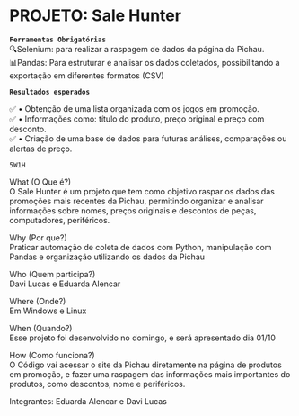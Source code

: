 # PROJETO: Sale Hunter

**``Ferramentas Obrigatórias``**<br>
🔍Selenium: para realizar a raspagem de dados da página da Pichau.<br>
📊Pandas: Para estruturar e analisar os dados coletados, possibilitando a exportação em diferentes formatos (CSV)

**``Resultados esperados``**

✅ • Obtenção de uma lista organizada com os jogos em promoção.<br>
✅ • Informações como: título do produto, preço original e preço com desconto.<br>
✅ • Criação de uma base de dados para futuras análises, comparações ou alertas de preço.

``5W1H``

What (O Que é?)<br>
O Sale Hunter é um projeto que tem como objetivo raspar os dados das promoções mais recentes da Pichau, permitindo organizar e analisar informações sobre nomes, preços originais e descontos de peças, computadores, periféricos.

Why (Por que?)<br>
Praticar automação de coleta de dados com Python, manipulação com Pandas e organização utilizando os dados da Pichau

Who (Quem participa?)<br>
Davi Lucas e Eduarda Alencar

Where (Onde?)<br>
Em Windows e Linux

When (Quando?)<br>
Esse projeto foi desenvolvido no domingo, e será apresentado dia 01/10

How (Como funciona?)<br>
O Código vai acessar o site da Pichau diretamente na página de produtos em promoção, e fazer uma raspagem das informações mais importantes do produtos, como descontos, nome e periféricos.

Integrantes: Eduarda Alencar e Davi Lucas
